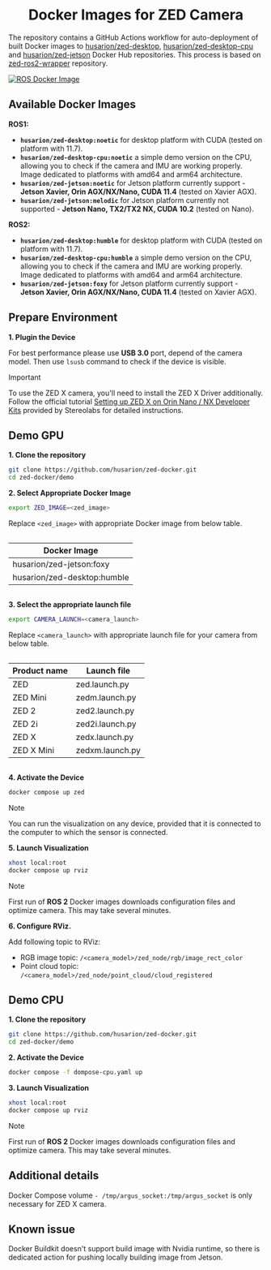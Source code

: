 <h1 align="center">
Docker Images for ZED Camera
</h1>

The repository contains a GitHub Actions workflow for auto-deployment of built Docker images to [husarion/zed-desktop](https://hub.docker.com/r/husarion/zed-desktop), [husarion/zed-desktop-cpu](https://hub.docker.com/r/husarion/zed-desktop-cpu) and [husarion/zed-jetson](https://hub.docker.com/r/husarion/zed-jetson) Docker Hub repositories. This process is based on [zed-ros2-wrapper](https://github.com/stereolabs/zed-ros2-wrapper) repository.

[![ROS Docker Image](https://github.com/husarion/zed-docker/actions/workflows/ros-docker-image.yaml/badge.svg)](https://github.com/husarion/zed-docker/actions/workflows/ros-docker-image.yaml)

## Available Docker Images

**ROS1:**

- **`husarion/zed-desktop:noetic`** for desktop platform with CUDA (tested on platform with 11.7).
- **`husarion/zed-desktop-cpu:noetic`** a simple demo version on the CPU, allowing you to check if the camera and IMU are working properly. Image dedicated to platforms with amd64 and arm64 architecture.
- **`husarion/zed-jetson:noetic`** for Jetson platform currently support - **Jetson Xavier, Orin AGX/NX/Nano, CUDA 11.4** (tested on Xavier AGX).
- **`husarion/zed-jetson:melodic`** for Jetson platform currently not supported - **Jetson Nano, TX2/TX2 NX, CUDA 10.2** (tested on Nano).

**ROS2:**

- **`husarion/zed-desktop:humble`** for desktop platform with CUDA (tested on platform with 11.7).
- **`husarion/zed-desktop-cpu:humble`** a simple demo version on the CPU, allowing you to check if the camera and IMU are working properly. Image dedicated to platforms with amd64 and arm64 architecture.
- **`husarion/zed-jetson:foxy`** for Jetson platform currently support - **Jetson Xavier, Orin AGX/NX/Nano, CUDA 11.4** (tested on Xavier AGX).

## Prepare Environment

**1. Plugin the Device**

For best performance please use **USB 3.0** port, depend of the camera model. Then use `lsusb` command to check if the device is visible.

> [!IMPORTANT]
> To use the ZED X camera, you'll need to install the ZED X Driver additionally. Follow the official tutorial [Setting up ZED X on Orin Nano / NX Developer Kits](https://www.stereolabs.com/docs/get-started-with-zed-x/jetson-orin-devkit-setup/) provided by Stereolabs for detailed instructions.

## Demo GPU

**1. Clone the repository**

```bash
git clone https://github.com/husarion/zed-docker.git
cd zed-docker/demo
```

**2. Select Appropriate Docker Image**

```bash
export ZED_IMAGE=<zed_image>
```

Replace `<zed_image>` with appropriate Docker image from below table.

<div style="display: flex; justify-content: center;">

| **Docker Image**                   |
| ---------------------------------- |
| husarion/zed-jetson:foxy           |
| husarion/zed-desktop:humble        |

</div>

**3. Select the appropriate launch file**

```bash
export CAMERA_LAUNCH=<camera_launch>
```

Replace `<camera_launch>` with appropriate launch file for your camera from below table.

<div style="display: flex; justify-content: center;">

| **Product name**  | **Launch file**         |
| ----------------- | ----------------------- |
| ZED               | zed.launch.py           |
| ZED Mini          | zedm.launch.py          |
| ZED 2             | zed2.launch.py          |
| ZED 2i            | zed2i.launch.py         |
| ZED X             | zedx.launch.py          |
| ZED X Mini        | zedxm.launch.py         |

</div>

**4. Activate the Device**

```bash
docker compose up zed
```

> [!NOTE]
> You can run the visualization on any device, provided that it is connected to the computer to which the sensor is connected.

**5. Launch Visualization**

```bash
xhost local:root
docker compose up rviz
```

> [!NOTE]
> First run of **ROS 2** Docker images downloads configuration files and optimize camera. This may take several minutes.

**6. Configure RViz.**

Add following topic to RViz:

- RGB image topic: `/<camera_model>/zed_node/rgb/image_rect_color`
- Point cloud topic: `/<camera_model>/zed_node/point_cloud/cloud_registered`

## Demo CPU

**1. Clone the repository**

```bash
git clone https://github.com/husarion/zed-docker.git
cd zed-docker/demo
```

**2. Activate the Device**

```bash
docker compose -f dompose-cpu.yaml up
```

**3. Launch Visualization**

```bash
xhost local:root
docker compose up rviz
```

> [!NOTE]
> First run of **ROS 2** Docker images downloads configuration files and optimize camera. This may take several minutes.

## Additional details

Docker Compose volume `- /tmp/argus_socket:/tmp/argus_socket` is only necessary for ZED X camera.

## Known issue

Docker Buildkit doesn't support build image with Nvidia runtime, so there is dedicated action for pushing locally building image from Jetson.
